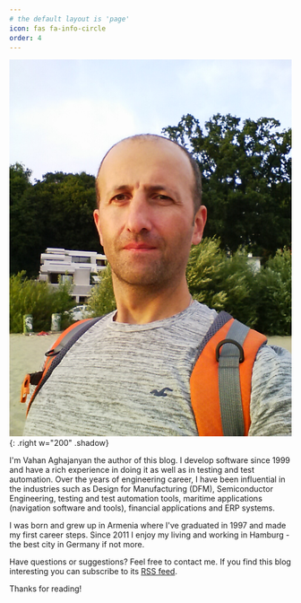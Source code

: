 ```yaml
---
# the default layout is 'page'
icon: fas fa-info-circle
order: 4
---
```


![Vahan Aghajanyan](/assets/img/avatar_vahan.jpg){: .right w="200" .shadow}

I'm Vahan Aghajanyan the author of this blog. I develop software since 1999 and have
a rich experience in doing it as well as in testing and test automation. Over the
years of engineering career, I have been influential in the industries such as
Design for Manufacturing (DFM), Semiconductor Engineering, testing and
test automation tools, maritime applications (navigation software and tools),
financial applications and ERP systems.

I was born and grew up in Armenia where I've graduated in 1997 and made my first career steps.
Since 2011 I enjoy my living and working in Hamburg - the best city in Germany if
not more.

Have questions or suggestions? Feel free to contact me.
If you find this blog interesting you can subscribe to its [RSS feed](https://vahancho.github.io/feed.xml).

Thanks for reading!
